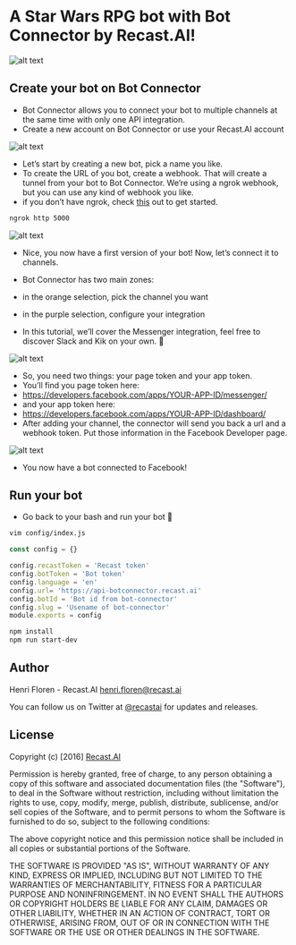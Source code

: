 # A Star Wars RPG bot with Bot Connector by Recast.AI!

[intro]: https://blog.recast.ai/wp-content/uploads/2016/12/illu-3.png "intro"
![alt text][intro]

## Create your bot on Bot Connector

* Bot Connector allows you to connect your bot to multiple channels at the same time with only one API integration.
* Create a new account on Bot Connector or use your Recast.AI account

[home-connector]: https://blog.recast.ai/wp-content/uploads/2016/12/S%C3%A9lection_043.jpg "home-connector"
![alt text][home-connector]

* Let’s start by creating a new bot, pick a name you like.
* To create the URL of you bot, create a webhook. That will create a tunnel from your bot to Bot Connector. We’re using a ngrok webhook, but you can use any kind of webhook you like.
* if you don’t have ngrok, check [this](https://ngrok.com/download) out to get started.

```bash
ngrok http 5000
```

[create-bot-connector]: https://blog.recast.ai/wp-content/uploads/2016/12/S%C3%A9lection_044.jpg "create-bot-connector"
![alt text][create-bot-connector]

* Nice, you now have a first version of your bot! Now, let’s connect it to channels.

* Bot Connector has two main zones:

 * in the orange selection, pick the channel you want

 * in the purple selection, configure your integration

* In this tutorial, we’ll cover the Messenger integration, feel free to discover Slack and Kik on your own. 🙂

[setup-messenger]: https://blog.recast.ai/wp-content/uploads/2016/12/S%C3%A9lection_045.jpg "setup-messenger"
![alt text][setup-messenger]

* So, you need two things: your page token and your app token.
* You’ll find you page token here:
* https://developers.facebook.com/apps/YOUR-APP-ID/messenger/
* and your app token here:
* https://developers.facebook.com/apps/YOUR-APP-ID/dashboard/
* After adding your channel, the connector will send you back a url and a webhook token. Put those information in the Facebook Developer page.

[setup-messenger-logs]: https://blog.recast.ai/wp-content/uploads/2016/12/S%C3%A9lection_048-1.jpg "setup-messenger-logs"
![alt text][setup-messenger-logs]

* You now have a bot connected to Facebook!


## Run your bot

* Go back to your bash and run your bot 🙂
```bash
vim config/index.js
```
```javascript
const config = {}

config.recastToken = 'Recast token'
config.botToken = 'Bot token'
config.language = 'en'
config.url= 'https://api-botconnector.recast.ai'
config.botId = 'Bot id from bot-connector'
config.slug = 'Usename of bot-connector'
module.exports = config
```

```bash
npm install 
npm run start-dev
```

## Author

Henri Floren - Recast.AI
henri.floren@recast.ai

You can follow us on Twitter at [@recastai](https://twitter.com/recastai) for updates and releases.

## License

Copyright (c) [2016] [Recast.AI](https://recast.ai)

Permission is hereby granted, free of charge, to any person obtaining a copy
of this software and associated documentation files (the "Software"), to deal
in the Software without restriction, including without limitation the rights
to use, copy, modify, merge, publish, distribute, sublicense, and/or sell
copies of the Software, and to permit persons to whom the Software is
furnished to do so, subject to the following conditions:

The above copyright notice and this permission notice shall be included in all
copies or substantial portions of the Software.

THE SOFTWARE IS PROVIDED "AS IS", WITHOUT WARRANTY OF ANY KIND, EXPRESS OR
IMPLIED, INCLUDING BUT NOT LIMITED TO THE WARRANTIES OF MERCHANTABILITY,
FITNESS FOR A PARTICULAR PURPOSE AND NONINFRINGEMENT. IN NO EVENT SHALL THE
AUTHORS OR COPYRIGHT HOLDERS BE LIABLE FOR ANY CLAIM, DAMAGES OR OTHER
LIABILITY, WHETHER IN AN ACTION OF CONTRACT, TORT OR OTHERWISE, ARISING FROM,
OUT OF OR IN CONNECTION WITH THE SOFTWARE OR THE USE OR OTHER DEALINGS IN THE
SOFTWARE.
